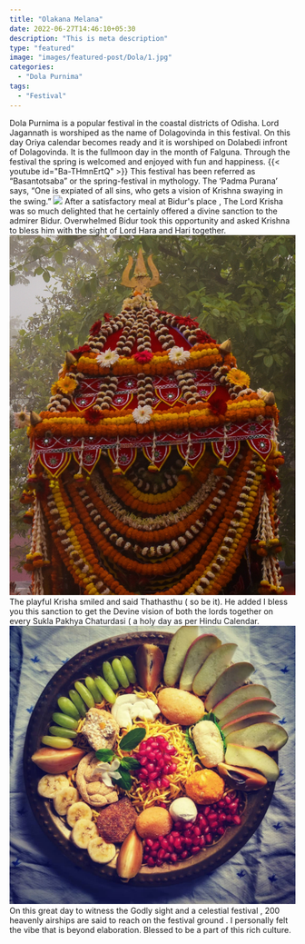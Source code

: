 ```yaml
---
title: "Olakana Melana"
date: 2022-06-27T14:46:10+05:30
description: "This is meta description"
type: "featured"
image: "images/featured-post/Dola/1.jpg" 
categories:
  - "Dola Purnima"
tags:
  - "Festival"
---
```


Dola Purnima is a popular festival in the coastal districts of Odisha. Lord Jagannath is worshiped as the name of Dolagovinda in this festival. On this day Oriya calendar becomes ready and it is worshiped on Dolabedi infront of Dolagovinda. It is the fullmoon day in the month of Falguna. Through the festival the spring is welcomed and enjoyed with fun and happiness. 
{{< youtube id="Ba-THmnErtQ" >}}
This festival has been referred as “Basantotsaba” or the spring-festival in mythology.  The ‘Padma Purana’ says, “One is expiated of all sins, who gets a vision of Krishna swaying in the swing.”
![](../../images/featured-post/Dola/2.jpg)
After a satisfactory meal at Bidur's place , The Lord Krisha was so much delighted that he certainly offered a divine sanction to the admirer Bidur.
Overwhelmed Bidur took this opportunity and asked Krishna to bless him with the sight of Lord Hara and Hari together.
![](../../images/featured-post/Dola/3.jpg)
The playful Krisha smiled and said Thathasthu ( so be it). He added I bless you this sanction to get the Devine vision of both the lords together on every Sukla Pakhya Chaturdasi ( a holy day as per Hindu Calendar. 
![](../../images/featured-post/Dola/4.jpg)
On this great day to witness the Godly sight and a celestial festival , 200 heavenly airships are said to reach on the festival ground . 
I personally felt the vibe that is beyond elaboration. Blessed to be a part of this rich culture.


